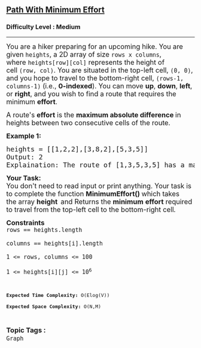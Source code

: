 <h2><a href="https://practice.geeksforgeeks.org/problems/path-with-minimum-effort/1">Path With Minimum Effort</a></h2><h3>Difficulty Level : Medium</h3><hr><div class="problems_problem_content__Xm_eO"><p><span style="font-size:18px">You are a hiker preparing for an upcoming hike. You are given&nbsp;<code>heights</code>, a 2D array of size&nbsp;<code>rows x columns</code>, where&nbsp;<code>heights[row][col]</code>&nbsp;represents the height of cell&nbsp;<code>(row, col)</code>. You are situated in the top-left cell,&nbsp;<code>(0, 0)</code>, and you hope to travel to the bottom-right cell,&nbsp;<code>(rows-1, columns-1)</code>&nbsp;(i.e.,&nbsp;<strong>0-indexed</strong>). You can move&nbsp;<strong>up</strong>,&nbsp;<strong>down</strong>,&nbsp;<strong>left</strong>, or&nbsp;<strong>right</strong>, and you wish to find a route that requires the minimum&nbsp;<strong>effort</strong>.</span></p>

<p><span style="font-size:18px">A route's&nbsp;<strong>effort</strong>&nbsp;is the&nbsp;<strong>maximum absolute difference</strong><strong>&nbsp;</strong>in heights between two consecutive cells of the route.</span></p>

<p><span style="font-size:18px"><strong>Example 1:</strong></span></p>

<pre style="position: relative;"><span style="font-size:18px">heights = [[1,2,2],[3,8,2],[5,3,5]]
Output: 2
Explaination: The route of [1,3,5,3,5] has a maximum absolute difference of 2 in consecutive cells.This is better than the route of [1,2,2,2,5], where the maximum absolute difference is 3.</span><div class="open_grepper_editor" title="Edit &amp; Save To Grepper"></div></pre>

<p><span style="font-size:18px"><strong>Your Task:</strong><br>
You don't need to read input or print anything. Your task is to complete the function <strong>MinimumEffort()&nbsp;</strong>which takes the&nbsp;array&nbsp;<strong>height </strong><strong>&nbsp;</strong>and Returns&nbsp;the<em> </em><strong>minimum</strong>&nbsp;<strong>effort</strong>&nbsp;required to travel from the top-left cell to the bottom-right cell<em>.</em></span></p>

<p><span style="font-size:18px"><strong>Constraints</strong><br>
<code>rows == heights.length<br>
columns == heights[i].length<br>
1 &lt;= rows, columns &lt;= 100<br>
1 &lt;= heights[i][j] &lt;= 10<sup>6</sup></code></span></p>

<p>&nbsp;</p>

<p><span style="font-size:18px"><code><sup><strong>Expected Time Complexity:</strong> O(Elog(V))<br>
<strong>Expected Space Complexity: </strong>O(N,M)</sup></code></span></p>
</div><br><p><span style=font-size:18px><strong>Topic Tags : </strong><br><code>Graph</code>&nbsp;
